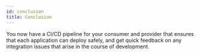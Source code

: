 ```yaml
---
id: conclusion
title: Conclusion
---
```


You now have a CI/CD pipeline for your consumer and provider that ensures that each application can deploy safely, and get quick feedback on any integration issues that arise in the course of development.

<!-- This file has been synced from the pactflow/docs.pactflow.io repository. Please do not edit it directly. The URL of the source file can be found in the custom_edit_url value above -->

